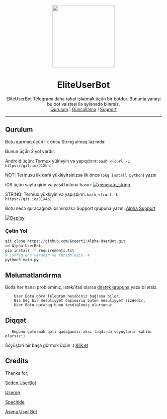<div align="center">
  <img src="https://telegra.ph/EliteUserBot-08-21" width="200" height="200">
  <h1>EliteUserBot</h1>
</div>
<p align="center">
    EliteUserBot Telegramı daha rahat işlətmək üçün bir botdur.
    Bununla yanaşı bu bot vaistəsi ilə əylənədə bilərsiz.
    <br>
        <a href="https://t.me/elitequrulum">Qurulum</a> |
        <a href="https://t.me/EliteUserBot">Güncəlləmə</a> |
        <a href="https://t.me/Elitesupp">Support</a>
    <br>
</p>

----

## Qurulum
Botu qurmaq üçün ilk öncə String almaq lazımdır.

Bunun üçün 2 yol vardır.

Android üçün: Termux yükləyin və yapışdırın: ```bash <(curl -L https://git.io/J1XUn)```

NOT! Termuxu ilk dəfə yükləyirsinizsə ilk öncə (```pkg install python```) yazın

iOS üçün sayta girin və yaşıl butona basın: <a href="https://replit.com/@SirvanTg/AlphaQurulum#.replit"><img src="https://img.shields.io/badge/run-string__session.py-blue?style=for-the-badge&logo=repl.it" alt="generate_string" /></a>

STRING: Termux yükləyin və yapışdırın: ```bash <(curl -L https://git.io/J1X4p)```

Botu necə quracağınızı bilmirsizsə Support qrupuna yazın: [Alpha Support](https://t.me/alphasupportaz)

[![Deploy](https://www.herokucdn.com/deploy/button.svg)](https://heroku.com/deploy?template=https://github.com/Goqerti/Alpha-UserBot)
### Çətin Yol
```python
git clone https://github.com/Goqerti/Alpha-UserBot.git
cd Alpha-UserBot
pip install -r requirements.txt
# Config.env yaradın ve tenzimleyin. #
python3 main.py
```

## Məlumatlandırma
Botla hər hansı probleminiz, istək/irad olarsa [dəstək qrupuna](https://t.me/AlphaSupportaz) yaza bilərsiz.

```
    User Bota göre Telegram hesabınız bağlana biler.
    Biz heç bir mesuliyyet daşımırıq bütün mesuliyyet sizdedir.
    User Botu quraraq bunu tesdiqlemiş olursunuz.
```
## Diqqət
```
   Reponu götürmək qəti qadağandır əksi təqdirdə söyüşlərin sahibi olarsız:)
```
Söyüşləri bir başa görmək üçün :) [Klik et](https://github.com/Goqerti/Alpha-UserBot/blob/main/userbot/oxu.txt)

## Credits
Thanks for;

[Seden UserBot](https://github.com/TeamDerUntergang/Telegram-UserBot)

[Userge](https://github.com/UsergeTeam/Userge)

[Spechide](https://github.com/Spechide)

[Asena User Bot](https://github.com/yusufusta/asenauserbot)
